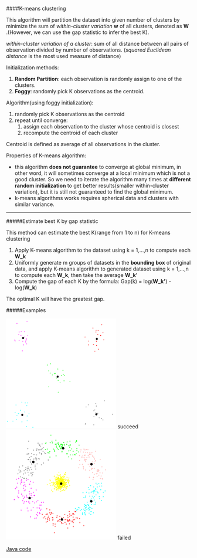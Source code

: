 ####K-means clustering

This algorithm will partition the dataset into given number of clusters by minimize the sum of _within-cluster variation_ __w__  of all clusters, denoted as __W__ .(However, we can use the gap statistic to infer the best K).

*within-cluster variation of a cluster*: sum of all distance between all pairs of observation divided by number of observations. (*squared Euclidean distance* is the most used measure of distance)

Initialization methods:

1. __Random Partition__: each observation is randomly assign to one of the clusters.
2. __Foggy__: randomly pick K observations as the centroid.

Algorithm(using foggy initialization):

1. randomly pick K observations as the centroid
2. repeat until converge: 
    1. assign each observation to the cluster whose centroid is closest
    2. recompute the centroid of each cluster

Centroid is defined as average of all observations in the cluster.

Properties of K-means algorithm:
* this algorithm __does not guarantee__ to converge at global minimum, in other word, it will sometimes converge at a local minimum which is not a good cluster. So we need to iterate the algorithm many times at __different random initialization__ to get better results(smaller within-cluster variation), but it is still not guaranteed to find the global minimum.
* k-means algorithms works requires spherical data and clusters with similar variance.

***
#####Estimate best K by gap statistic

This method can estimate the best K(range from 1 to n) for K-means clustering

1. Apply K-means algorithm to the dataset using k = 1,...,n to compute each __W_k__
2. Uniformly generate m groups of datasets in the __bounding box__ of original data, and apply K-means algorithm to generated dataset using k = 1,...,n to compute each __W_k__, then take the average __W_k'__
3. Compute the gap of each K by the formula: Gap(k) = log(__W_k'__) - log(__W_k__)

The optimal K will have the greatest gap.

#####Examples

<img src="pic/km1.png" alt="kmeans" width="300" height="300"> succeed
<img src="pic/km2.png" alt="kmeans" width="300" height="300"> failed

[Java code](src/kmeans/Kmeans.java)
